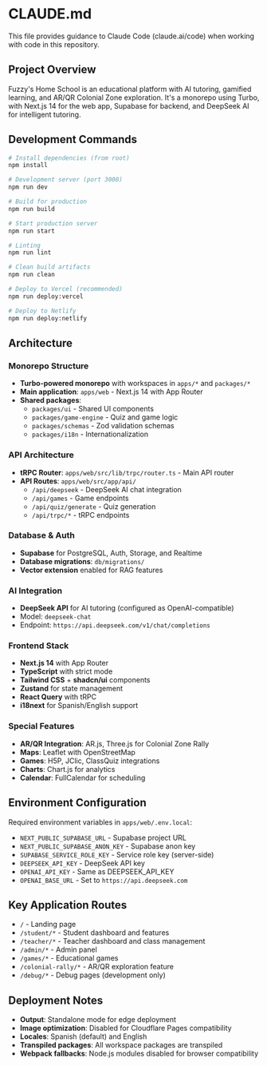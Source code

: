 # CLAUDE.md

This file provides guidance to Claude Code (claude.ai/code) when working with code in this repository.

## Project Overview

Fuzzy's Home School is an educational platform with AI tutoring, gamified learning, and AR/QR Colonial Zone exploration. It's a monorepo using Turbo, with Next.js 14 for the web app, Supabase for backend, and DeepSeek AI for intelligent tutoring.

## Development Commands

```bash
# Install dependencies (from root)
npm install

# Development server (port 3000)
npm run dev

# Build for production
npm run build

# Start production server
npm run start

# Linting
npm run lint

# Clean build artifacts
npm run clean

# Deploy to Vercel (recommended)
npm run deploy:vercel

# Deploy to Netlify
npm run deploy:netlify
```

## Architecture

### Monorepo Structure
- **Turbo-powered monorepo** with workspaces in `apps/*` and `packages/*`
- **Main application**: `apps/web` - Next.js 14 with App Router
- **Shared packages**:
  - `packages/ui` - Shared UI components
  - `packages/game-engine` - Quiz and game logic
  - `packages/schemas` - Zod validation schemas
  - `packages/i18n` - Internationalization

### API Architecture
- **tRPC Router**: `apps/web/src/lib/trpc/router.ts` - Main API router
- **API Routes**: `apps/web/src/app/api/`
  - `/api/deepseek` - DeepSeek AI chat integration
  - `/api/games` - Game endpoints
  - `/api/quiz/generate` - Quiz generation
  - `/api/trpc/*` - tRPC endpoints

### Database & Auth
- **Supabase** for PostgreSQL, Auth, Storage, and Realtime
- **Database migrations**: `db/migrations/`
- **Vector extension** enabled for RAG features

### AI Integration
- **DeepSeek API** for AI tutoring (configured as OpenAI-compatible)
- Model: `deepseek-chat`
- Endpoint: `https://api.deepseek.com/v1/chat/completions`

### Frontend Stack
- **Next.js 14** with App Router
- **TypeScript** with strict mode
- **Tailwind CSS** + **shadcn/ui** components
- **Zustand** for state management
- **React Query** with tRPC
- **i18next** for Spanish/English support

### Special Features
- **AR/QR Integration**: AR.js, Three.js for Colonial Zone Rally
- **Maps**: Leaflet with OpenStreetMap
- **Games**: H5P, JClic, ClassQuiz integrations
- **Charts**: Chart.js for analytics
- **Calendar**: FullCalendar for scheduling

## Environment Configuration

Required environment variables in `apps/web/.env.local`:
- `NEXT_PUBLIC_SUPABASE_URL` - Supabase project URL
- `NEXT_PUBLIC_SUPABASE_ANON_KEY` - Supabase anon key
- `SUPABASE_SERVICE_ROLE_KEY` - Service role key (server-side)
- `DEEPSEEK_API_KEY` - DeepSeek API key
- `OPENAI_API_KEY` - Same as DEEPSEEK_API_KEY
- `OPENAI_BASE_URL` - Set to `https://api.deepseek.com`

## Key Application Routes

- `/` - Landing page
- `/student/*` - Student dashboard and features
- `/teacher/*` - Teacher dashboard and class management
- `/admin/*` - Admin panel
- `/games/*` - Educational games
- `/colonial-rally/*` - AR/QR exploration feature
- `/debug/*` - Debug pages (development only)

## Deployment Notes

- **Output**: Standalone mode for edge deployment
- **Image optimization**: Disabled for Cloudflare Pages compatibility
- **Locales**: Spanish (default) and English
- **Transpiled packages**: All workspace packages are transpiled
- **Webpack fallbacks**: Node.js modules disabled for browser compatibility